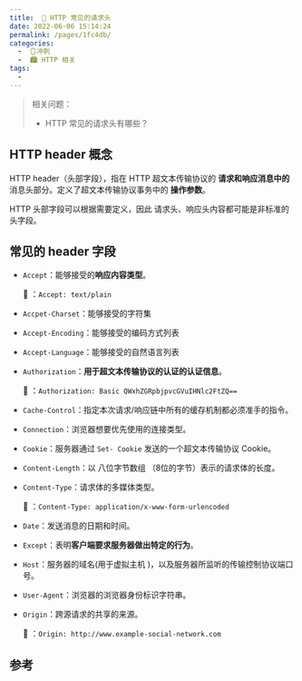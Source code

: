 ```yaml
---
title:  🍏 HTTP 常见的请求头
date: 2022-06-06 15:14:24
permalink: /pages/1fc4db/
categories:
  -  🪞冲刺
  -  🏙 HTTP 相关
tags:
  - 
---
```

> 相关问题：
>
> + HTTP 常见的请求头有哪些？

## HTTP header 概念

HTTP header（头部字段），指在 HTTP 超文本传输协议的 **请求和响应消息中的** 消息头部分。定义了超文本传输协议事务中的 **操作参数**。

HTTP 头部字段可以根据需要定义，因此 请求头、响应头内容都可能是非标准的头字段。



## 常见的 header 字段



+ `Accept`：能够接受的**响应内容类型**。

  🌰 ：`Accept: text/plain`

+ `Accpet-Charset`：能够接受的字符集

+ `Accept-Encoding`：能够接受的编码方式列表

+ `Accept-Language`：能够接受的自然语言列表



+ `Authorization`：**用于超文本传输协议的认证的认证信息**。

  🌰 ：`Authorization: Basic QWxhZGRpbjpvcGVuIHNlc2FtZQ==`



+ `Cache-Control`：指定本次请求/响应链中所有的缓存机制都必须准手的指令。
+ `Connection`：浏览器想要优先使用的连接类型。
+ `Cookie`：服务器通过 `Set- Cookie` 发送的一个超文本传输协议 Cookie。



+ `Content-Length`：以 八位字节数组 （8位的字节）表示的请求体的长度。

+ `Content-Type`：请求体的多媒体类型。

  🌰 ：`Content-Type: application/x-www-form-urlencoded`



+ `Date`：发送消息的日期和时间。



+ `Except`：表明**客户端要求服务器做出特定的行为**。

+ `Host`：服务器的域名(用于虚拟主机 )，以及服务器所监听的传输控制协议端口号。

+ `User-Agent`：浏览器的浏览器身份标识字符串。

+ `Origin`：跨源请求的共享的来源。

  🌰 ：`Origin: http://www.example-social-network.com`





## 参考